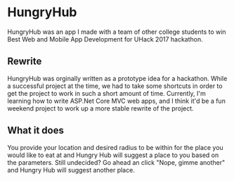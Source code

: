 # HungryHub
HungryHub was an app I made with a team of other college students to win Best Web and Mobile App Development for UHack 2017 hackathon.

## Rewrite
HungryHub was orginally written as a prototype idea for a hackathon. While a successful project at the time, we had to take some shortcuts in order to get the project to work in such a short amount of time. Currently, I'm learning how to write ASP.Net Core MVC web apps, and I think it'd be a fun weekend project to work up a more stable rewrite of the project.

## What it does
You provide your location and desired radius to be within for the place you would like to eat at and Hungry Hub will suggest a place to you based on the parameters. Still undecided? Go ahead an click "Nope, gimme another" and Hungry Hub will suggest another place.
